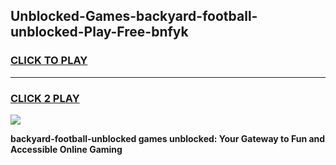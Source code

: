 
## Unblocked-Games-backyard-football-unblocked-Play-Free-bnfyk
<h3>
<a href="https://premium76.site?title=backyard-football-unblocked&ref=18A1">CLICK TO PLAY</a></h3>
<hr>

<h3>
<a href="https://premium76.site?title=backyard-football-unblocked&ref=18A1">CLICK 2 PLAY</a>
  
</h3>

<a href="https://premium76.site?title=backyard-football-unblocked&ref=18A1"><img src="https://clearcache.store/games.png"></a>


**backyard-football-unblocked games unblocked: Your Gateway to Fun and Accessible Online Gaming**

